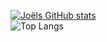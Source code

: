 [![Joëls GitHub stats](https://github-readme-stats.vercel.app/api?username=joehoel&show_icons=true&theme=dark&hide_rank=true&include_all_commits=true)](https://github.com/anuraghazra/github-readme-stats)
<br/>
![Top Langs](https://github-readme-stats.vercel.app/api/top-langs/?username=joehoel&layout=compact)
